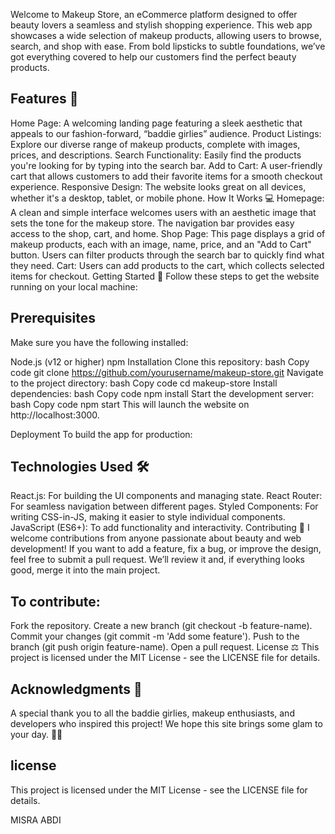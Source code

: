 Welcome to Makeup Store, an eCommerce platform designed to offer beauty lovers a seamless and stylish shopping experience. This web app showcases a wide selection of makeup products, allowing users to browse, search, and shop with ease. From bold lipsticks to subtle foundations, we’ve got everything covered to help our customers find the perfect beauty products.

 ## Features 🌟
Home Page: A welcoming landing page featuring a sleek aesthetic that appeals to our fashion-forward, “baddie girlies” audience.
Product Listings: Explore our diverse range of makeup products, complete with images, prices, and descriptions.
Search Functionality: Easily find the products you're looking for by typing into the search bar.
Add to Cart: A user-friendly cart that allows customers to add their favorite items for a smooth checkout experience.
Responsive Design: The website looks great on all devices, whether it's a desktop, tablet, or mobile phone.
How It Works 💻
Homepage: A clean and simple interface welcomes users with an aesthetic image that sets the tone for the makeup store. The navigation bar provides easy access to the shop, cart, and home.
Shop Page: This page displays a grid of makeup products, each with an image, name, price, and an "Add to Cart" button. Users can filter products through the search bar to quickly find what they need.
Cart: Users can add products to the cart, which collects selected items for checkout.
Getting Started 🚀
Follow these steps to get the website running on your local machine:

 ## Prerequisites
Make sure you have the following installed:

Node.js (v12 or higher)
npm
Installation
Clone this repository:
bash
Copy code
git clone https://github.com/yourusername/makeup-store.git
Navigate to the project directory:
bash
Copy code
cd makeup-store
Install dependencies:
bash
Copy code
npm install
Start the development server:
bash
Copy code
npm start
This will launch the website on http://localhost:3000.

Deployment
To build the app for production:



 ## Technologies Used 🛠️
React.js: For building the UI components and managing state.
React Router: For seamless navigation between different pages.
Styled Components: For writing CSS-in-JS, making it easier to style individual components.
JavaScript (ES6+): To add functionality and interactivity.
Contributing 🤝
I welcome contributions from anyone passionate about beauty and web development! If you want to add a feature, fix a bug, or improve the design, feel free to submit a pull request. We’ll review it and, if everything looks good, merge it into the main project.

 ## To contribute:
Fork the repository.
Create a new branch (git checkout -b feature-name).
Commit your changes (git commit -m 'Add some feature').
Push to the branch (git push origin feature-name).
Open a pull request.
License ⚖️
This project is licensed under the MIT License - see the LICENSE file for details.

 ## Acknowledgments 🙌
A special thank you to all the baddie girlies, makeup enthusiasts, and developers who inspired this project! We hope this site brings some glam to your day. 💅✨

## license
This project is licensed under the MIT License - see the LICENSE file for details.

MISRA ABDI